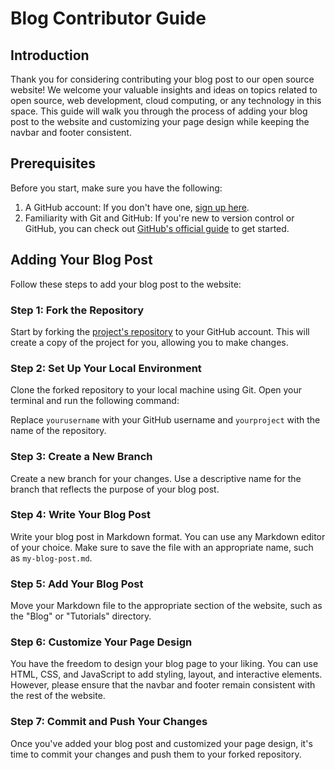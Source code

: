 # Blog Contributor Guide

## Introduction

Thank you for considering contributing your blog post to our open source website! We welcome your valuable insights and ideas on topics related to open source, web development, cloud computing, or any technology in this space. This guide will walk you through the process of adding your blog post to the website and customizing your page design while keeping the navbar and footer consistent.

## Prerequisites

Before you start, make sure you have the following:

1. A GitHub account: If you don't have one, [sign up here](https://github.com/join).
2. Familiarity with Git and GitHub: If you're new to version control or GitHub, you can check out [GitHub's official guide](https://guides.github.com/activities/hello-world/) to get started.

## Adding Your Blog Post

Follow these steps to add your blog post to the website:

### Step 1: Fork the Repository

Start by forking the [project's repository](https://github.com/) to your GitHub account. This will create a copy of the project for you, allowing you to make changes.

### Step 2: Set Up Your Local Environment

Clone the forked repository to your local machine using Git. Open your terminal and run the following command:

Replace `yourusername` with your GitHub username and `yourproject` with the name of the repository.

### Step 3: Create a New Branch

Create a new branch for your changes. Use a descriptive name for the branch that reflects the purpose of your blog post.



### Step 4: Write Your Blog Post

Write your blog post in Markdown format. You can use any Markdown editor of your choice. Make sure to save the file with an appropriate name, such as `my-blog-post.md`.

### Step 5: Add Your Blog Post

Move your Markdown file to the appropriate section of the website, such as the "Blog" or "Tutorials" directory.

### Step 6: Customize Your Page Design

You have the freedom to design your blog page to your liking. You can use HTML, CSS, and JavaScript to add styling, layout, and interactive elements. However, please ensure that the navbar and footer remain consistent with the rest of the website.

### Step 7: Commit and Push Your Changes

Once you've added your blog post and customized your page design, it's time to commit your changes and push them to your forked repository.



